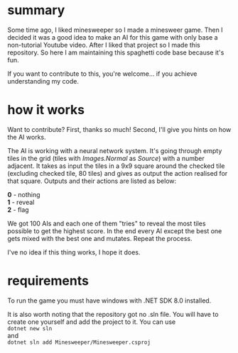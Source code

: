 # summary
Some time ago, I liked minesweeper so I made a minesweer game. Then I decided it was a good idea to make an AI for this game with only base a non-tutorial Youtube video. After I liked that project so I made this repository. So here I am maintaining this spaghetti code base because it's fun.

If you want to contribute to this, you're welcome... if you achieve understanding my code.
# how it works
Want to contribute? First, thanks so much! Second, I'll give you hints on how the AI works.

The AI is working with a neural network system. It's going through empty tiles in the grid (tiles with *Images.Normal* as *Source*) with a number adjacent. It takes as input the tiles in a 9x9 square around the checked tile (excluding checked tile, 80 tiles) and gives as output the action realised for that square. Outputs and their actions are listed as below:

**0** - nothing  
**1** - reveal  
**2** - flag

We got 100 AIs and each one of them "tries" to reveal the most tiles possible to get the highest score. In the end every AI except the best one gets mixed with the best one and mutates. Repeat the process.

I've no idea if this thing works, I hope it does.
# requirements
To run the game you must have windows with .NET SDK 8.0 installed.

It is also worth noting that the repository got no .sln file. You will have to create one yourself and add the project to it. You can use
<br>`dotnet new sln`
<br>and
<br>`dotnet sln add Minesweeper/Minesweeper.csproj`
